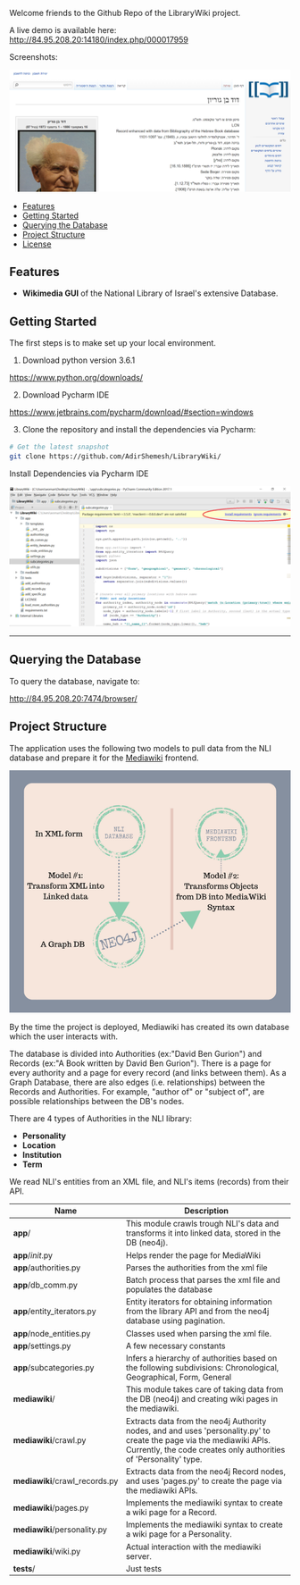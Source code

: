 Welcome friends to the Github Repo of the LibraryWiki project.

A live demo is available here: http://84.95.208.20:14180/index.php/000017959

Screenshots:

<img src="ben-gurion.PNG">


- [Features](#features)
- [Getting Started](#getting-started)
- [Querying the Database](#querying-the-database)
- [Project Structure](#project-structure) 
- [License](#license)




Features
--------


- **Wikimedia GUI** of the National Library of Israel's extensive Database.





Getting Started
---------------

The first steps is to make set up your local environment.

1) Download python version 3.6.1

https://www.python.org/downloads/

2) Download Pycharm IDE

https://www.jetbrains.com/pycharm/download/#section=windows

3) Clone the repository and install the dependencies via Pycharm:

```bash
# Get the latest snapshot
git clone https://github.com/AdirShemesh/LibraryWiki/

```

Install Dependencies via Pycharm IDE

<img src="pycharm.png">



<hr>

Querying the Database
---------------

To query the database, navigate to:

http://84.95.208.20:7474/browser/




Project Structure
-----------------

The application uses the following two models to pull data from the NLI database and prepare it for the <a href="https://www.mediawiki.org/wiki/MediaWiki">Mediawiki</a> frontend.

<img src="structure.png">

By the time the project is deployed, Mediawiki has created its own database which the user interacts with.

The database is divided into Authorities (ex:"David Ben Gurion") and Records (ex:"A Book written by David Ben Gurion"). There is a page for every authority and a page for every record (and links between them). As a Graph Database, there are also edges (i.e. relationships) between the Records and Authorities. For example, "author of" or "subject of", are possible relationships between the DB's nodes.

There are 4 types of Authorities in the NLI library:

- **Personality**
- **Location**
- **Institution**
- **Term**



We read NLI's entities from an XML file, and NLI's items (records) from their API.



| Name                               | Description                                                  |
| ---------------------------------- | ------------------------------------------------------------ |
| **app**/                           | This module crawls trough NLI's data and transforms it into linked data, stored in the DB (neo4j).                                                                                         |
| **app**/_init_.py                | Helps render the page for MediaWiki                          |
| **app**/authorities.py             | Parses the authorities from the xml file                     |
| **app**/db_comm.py                 | Batch process that parses the xml file and populates the database                       |
| **app**/entity_iterators.py        | Entity iterators for obtaining information from the library API and from the neo4j database using pagination.                          |
| **app**/node_entities.py           | Classes used when parsing the xml file.                        |
| **app**/settings.py                | A few necessary constants                        |
| **app**/subcategories.py           | Infers a hierarchy of authorities based on the following subdivisions: Chronological, Geographical, Form, General                        |
| **mediawiki**/                     | This module takes care of taking data from the DB (neo4j) and creating wiki pages in the mediawiki.                                                                            |
| **mediawiki**/crawl.py             | Extracts data from the neo4j Authority nodes, and and uses 'personality.py' to create the page via the mediawiki APIs. Currently, the code creates only authorities of 'Personality' type.                                |
| **mediawiki**/crawl_records.py     | Extracts data from the neo4j Record nodes, and uses 'pages.py' to create the page via the mediawiki APIs.                                 |
| **mediawiki**/pages.py             | Implements the mediawiki syntax to create a wiki page for a Record.                              |
| **mediawiki**/personality.py       | Implements the mediawiki syntax to create a wiki page for a Personality.                                 |
| **mediawiki**/wiki.py              | Actual interaction with the mediawiki server.                              |
| **tests**/                         | Just tests                                                   |

